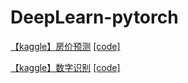 # DeepLearn-pytorch

[【kaggle】房价预测](https://www.kaggle.com/competitions/house-prices-advanced-regression-techniques/overview)    [[code]](https://github.com/zgMin/DeepLearn-pytorch/blob/main/房价预测.ipynb)

[【kaggle】数字识别](https://www.kaggle.com/competitions/digit-recognizer/overview)      [[code]](https://github.com/zgMin/DeepLearn-pytorch/blob/main/digit-recognizer.ipynb)
